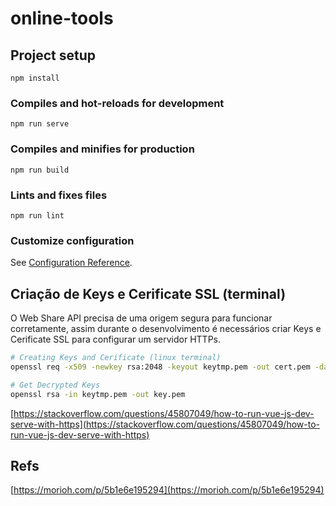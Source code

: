 # online-tools

## Project setup

```
npm install
```

### Compiles and hot-reloads for development

```
npm run serve
```

### Compiles and minifies for production

```
npm run build
```

### Lints and fixes files

```
npm run lint
```

### Customize configuration

See [Configuration Reference](https://cli.vuejs.org/config/).

## Criação de Keys e Cerificate SSL (terminal)

O Web Share API precisa de uma origem segura para funcionar corretamente, assim durante o desenvolvimento é necessários criar Keys e Cerificate SSL para configurar um servidor HTTPs.

```sh
# Creating Keys and Cerificate (linux terminal)
openssl req -x509 -newkey rsa:2048 -keyout keytmp.pem -out cert.pem -days 365

# Get Decrypted Keys
openssl rsa -in keytmp.pem -out key.pem
```

[https://stackoverflow.com/questions/45807049/how-to-run-vue-js-dev-serve-with-https](https://stackoverflow.com/questions/45807049/how-to-run-vue-js-dev-serve-with-https)

## Refs

[https://morioh.com/p/5b1e6e195294](https://morioh.com/p/5b1e6e195294)

